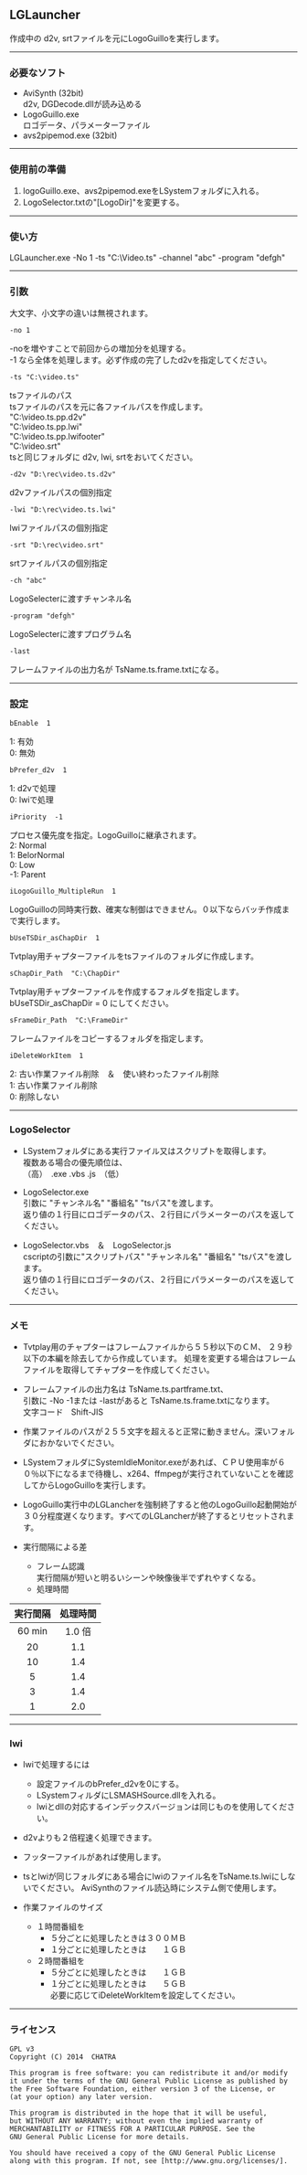 ﻿
## LGLauncher

作成中の d2v, srtファイルを元にLogoGuilloを実行します。



------------------------------------------------------------------
### 必要なソフト
* AviSynth  (32bit)  
    d2v, DGDecode.dllが読み込める
* LogoGuillo.exe  
    ロゴデータ、パラメーターファイル
* avs2pipemod.exe (32bit)



------------------------------------------------------------------
### 使用前の準備
1. logoGuillo.exe、avs2pipemod.exeをLSystemフォルダに入れる。
2. LogoSelector.txtの"[LogoDir]"を変更する。



------------------------------------------------------------------
### 使い方
LGLauncher.exe  -No 1  -ts "C:\Video.ts"  -channel "abc"  -program "defgh"



------------------------------------------------------------------
### 引数
大文字、小文字の違いは無視されます。

    -no 1  
-noを増やすことで前回からの増加分を処理する。  
-1 なら全体を処理します。必ず作成の完了したd2vを指定してください。  


    -ts "C:\video.ts"  
tsファイルのパス  
tsファイルのパスを元に各ファイルパスを作成します。  
"C:\video.ts.pp.d2v"  
"C:\video.ts.pp.lwi"  
"C:\video.ts.pp.lwifooter"  
"C:\video.srt"  
tsと同じフォルダに d2v, lwi, srtをおいてください。  


    -d2v "D:\rec\video.ts.d2v"  
d2vファイルパスの個別指定


    -lwi "D:\rec\video.ts.lwi"  
lwiファイルパスの個別指定


    -srt "D:\rec\video.srt"  
srtファイルパスの個別指定


    -ch "abc"  
LogoSelecterに渡すチャンネル名  

    -program "defgh"  
LogoSelecterに渡すプログラム名  

    -last  
フレームファイルの出力名が TsName.ts.frame.txtになる。  



------------------------------------------------------------------
### 設定

    bEnable  1  
1: 有効  
0: 無効

    bPrefer_d2v  1  
1: d2vで処理  
0: lwiで処理  

    iPriority  -1  
プロセス優先度を指定。LogoGuilloに継承されます。  
 2: Normal  
 1: BelorNormal  
 0: Low  
-1: Parent  

    iLogoGuillo_MultipleRun  1  
LogoGuilloの同時実行数、確実な制御はできません。０以下ならバッチ作成まで実行します。

    bUseTSDir_asChapDir  1  
Tvtplay用チャプターファイルをtsファイルのフォルダに作成します。


    sChapDir_Path  "C:\ChapDir"  
Tvtplay用チャプターファイルを作成するフォルダを指定します。  
bUseTSDir_asChapDir = 0  にしてください。  


    sFrameDir_Path  "C:\FrameDir"  
フレームファイルをコピーするフォルダを指定します。


    iDeleteWorkItem  1  
2: 古い作業ファイル削除　＆　使い終わったファイル削除  
1: 古い作業ファイル削除  
0: 削除しない  



------------------------------------------------------------------
### LogoSelector

* LSystemフォルダにある実行ファイル又はスクリプトを取得します。  
    複数ある場合の優先順位は、  
    （高）　.exe  .vbs  .js　（低）

* LogoSelector.exe  
    引数に "チャンネル名"  "番組名"  "tsパス"を渡します。  
    返り値の１行目にロゴデータのパス、２行目にパラメーターのパスを返してください。  


* LogoSelector.vbs　＆　LogoSelector.js  
    cscriptの引数に"スクリプトパス"  "チャンネル名"  "番組名"  "tsパス"を渡します。  
    返り値の１行目にロゴデータのパス、２行目にパラメーターのパスを返してください。



------------------------------------------------------------------
### メモ
* Tvtplay用のチャプターはフレームファイルから５５秒以下のＣＭ、
２９秒以下の本編を除去してから作成しています。
処理を変更する場合はフレームファイルを取得してチャプターを作成してください。

* フレームファイルの出力名は TsName.ts.partframe.txt、  
引数に -No -1または -lastがあると TsName.ts.frame.txtになります。  
文字コード　Shift-JIS

* 作業ファイルのパスが２５５文字を超えると正常に動きません。深いフォルダにおかないでください。

* LSystemフォルダにSystemIdleMonitor.exeがあれば、ＣＰＵ使用率が６０％以下になるまで待機し、x264、ffmpegが実行されていないことを確認してからLogoGuilloを実行します。

* LogoGuillo実行中のLGLancherを強制終了すると他のLogoGuillo起動開始が３０分程度遅くなります。すべてのLGLancherが終了するとリセットされます。


* 実行間隔による差
    * フレーム認識  
        実行間隔が短いと明るいシーンや映像後半でずれやすくなる。
    * 処理時間  

|  実行間隔  |  処理時間  |
|:----------:|:----------:|
|    60 min  |    1.0 倍  |
|    20      |    1.1     |
|    10      |    1.4     |
|     5      |    1.4     |
|     3      |    1.4     |
|     1      |    2.0     |



------------------------------------------------------------------
### lwi
- lwiで処理するには
    - 設定ファイルのbPrefer_d2vを0にする。
    - LSystemフィルダにLSMASHSource.dllを入れる。
    - lwiとdllの対応するインデックスバージョンは同じものを使用してください。


- d2vよりも２倍程速く処理できます。

- フッターファイルがあれば使用します。

- tsとlwiが同じフォルダにある場合にlwiのファイル名をTsName.ts.lwiにしないでください。
AviSynthのファイル読込時にシステム側で使用します。


- 作業ファイルのサイズ
    - １時間番組を
        - ５分ごとに処理したときは３００ＭＢ  
        - １分ごとに処理したときは　　１ＧＢ  
    - ２時間番組を
        - ５分ごとに処理したときは　　１ＧＢ  
        - １分ごとに処理したときは　　５ＧＢ  
    必要に応じてiDeleteWorkItemを設定してください。



------------------------------------------------------------------
### ライセンス
    GPL v3
    Copyright (C) 2014  CHATRA

    This program is free software: you can redistribute it and/or modify
    it under the terms of the GNU General Public License as published by
    the Free Software Foundation, either version 3 of the License, or
    (at your option) any later version.

    This program is distributed in the hope that it will be useful,
    but WITHOUT ANY WARRANTY; without even the implied warranty of
    MERCHANTABILITY or FITNESS FOR A PARTICULAR PURPOSE. See the
    GNU General Public License for more details.

    You should have received a copy of the GNU General Public License
    along with this program. If not, see [http://www.gnu.org/licenses/].




